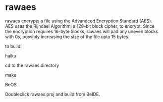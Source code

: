 # rawaes


rawaes encrypts a file using the Advandced Encryption Standard (AES).  AES uses the Rijndael Algorithm, a 128-bit block cipher, to encrypt.  Since the encryption requires 16-byte blocks, rawaes will pad any uneven blocks with 0s, possibly increasing the size of the file upto 15 bytes.

to build:

haiku

cd to the rawaes directory

make


BeOS

Doubleclick rawaes.proj and build from BeIDE.